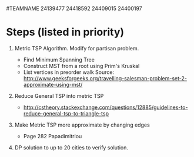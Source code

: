 #TEAMNAME
24139477
24418592
24409015
24400197

# Steps (listed in priority)
1. Metric TSP Algorithm. Modify for partisan problem.
   - Find Minimum Spanning Tree
   - Construct MST from a root using Prim's Kruskal
   - List vertices in preorder walk
   Source: http://www.geeksforgeeks.org/travelling-salesman-problem-set-2-approximate-using-mst/

2. Reduce General TSP into metric TSP
   - http://cstheory.stackexchange.com/questions/12885/guidelines-to-reduce-general-tsp-to-triangle-tsp

3. Make Metric TSP more approximate by changing edges
   - Page 282 Papadimitriou

4. DP solution to up to 20 cities to verify solution.

